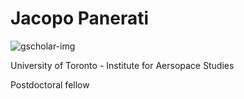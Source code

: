 # Jacopo Panerati

![gscholar-img](https://scholar.googleusercontent.com/citations?view_op=medium_photo&user=DzdTvkEAAAAJ&citpid=6)

University of Toronto - Institute for Aersopace Studies

Postdoctoral fellow
